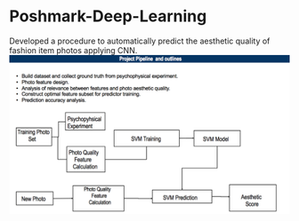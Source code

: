 # Poshmark-Deep-Learning
Developed a procedure to automatically predict the aesthetic quality of fashion item photos applying CNN.
![](concept.png)
